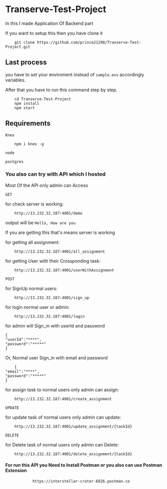 # Transerve-Test-Project
In this I made Application Of Backend part 

If you want to setup this then you have clone it

        git clone https://github.com/prince21298/Transerve-Test-Project.git

## Last process
you have to set your enviroment instead of `sample.env` accordingly variables.

After that you have to run this command step by step.

        cd Transerve-Test-Project
        npm install
        npm start

##  Requirements
`Knex`

        npm i knex -g

`node`

`postgres`



### You also can try with API which I hosted
Most Of the API only admin can Access

`GET`

for check server is working:

        http://13.232.32.187:4001/demo

output will be `Hello, How are you`

If you are getting this that's means server is working


for getting all assignment:

        http://13.232.32.187:4001/all_assignment

for getting User with their Crossponding task:

        http://13.232.32.187:4001/userWithAssignment

`POST`

for SignUp normal users:

        http://13.232.32.187:4001/sign_up

for login normal user or admin:

        http://13.232.32.187:4001/login

for admin will Sign_in with userId and password

    {
	"userId":"****",
	"password":"*****"
    }    

Or, Normal user Sign_in with email and password

        {
	"email":"****",
	"password":"*****"
    }   

for assign task to normal users only admin can assign:

        http://13.232.32.187:4001/create_assignment

`UPDATE`

for update task of normal users only admin can update:

        http://13.232.32.187:4001/update_assignment/{taskId}

`DELETE`

for Delete task of normal users only admin can Delete:

        http://13.232.32.187:4001/delete_assignment/{taskId}

#### For run this API you Need to Install Postman or you also can use Postman Extension

                https://interstellar-crater-6826.postman.co